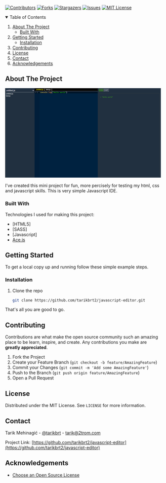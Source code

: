 [![Contributors][contributors-shield]][contributors-url]
[![Forks][forks-shield]][forks-url]
[![Stargazers][stars-shield]][stars-url]
[![Issues][issues-shield]][issues-url]
[![MIT License][license-shield]][license-url]

<!-- TABLE OF CONTENTS -->
<details open="open">
  <summary>Table of Contents</summary>
  <ol>
    <li>
      <a href="#about-the-project">About The Project</a>
      <ul>
        <li><a href="#built-with">Built With</a></li>
      </ul>
    </li>
    <li>
      <a href="#getting-started">Getting Started</a>
      <ul>
        <li><a href="#installation">Installation</a></li>
      </ul>
    </li>
    <li><a href="#contributing">Contributing</a></li>
    <li><a href="#license">License</a></li>
    <li><a href="#contact">Contact</a></li>
    <li><a href="#acknowledgements">Acknowledgements</a></li>
  </ol>
</details>



<!-- ABOUT THE PROJECT -->
## About The Project

[![Javascript IDE][product-screenshot]](https://vigorous-chandrasekhar-21f950.netlify.app/)

I've created this mini project for fun, more percisely for testing my html, css and javascript skills.
This is very simple Javascript IDE.

### Built With

Technologies I used for making this project:
* [HTML5]
* [SASS]
* [Javascript]
* [Ace.js](https://ace.c9.io)



<!-- GETTING STARTED -->
## Getting Started

To get a local copy up and running follow these simple example steps.

### Installation

1. Clone the repo
   ```sh
   git clone https://github.com/tarikbrt2/javascript-editor.git
   ```

That's all you are good to go.

<!-- CONTRIBUTING -->
## Contributing

Contributions are what make the open source community such an amazing place to be learn, inspire, and create. Any contributions you make are **greatly appreciated**.

1. Fork the Project
2. Create your Feature Branch (`git checkout -b feature/AmazingFeature`)
3. Commit your Changes (`git commit -m 'Add some AmazingFeature'`)
4. Push to the Branch (`git push origin feature/AmazingFeature`)
5. Open a Pull Request



<!-- LICENSE -->
## License

Distributed under the MIT License. See `LICENSE` for more information.



<!-- CONTACT -->
## Contact

Tarik Mehinagić - [@tarikbrt](https://twitter.com/tarikbrt) - tarik@2trom.com

Project Link: [https://github.com/tarikbrt2/javascript-editor](https://github.com/tarikbrt2/javascript-editor)



<!-- ACKNOWLEDGEMENTS -->
## Acknowledgements
* [Choose an Open Source License](https://choosealicense.com)




<!-- MARKDOWN LINKS & IMAGES -->
<!-- https://www.markdownguide.org/basic-syntax/#reference-style-links -->
[contributors-shield]: https://img.shields.io/github/contributors/tarikbrt2/javascript-editor.svg?style=for-the-badge
[contributors-url]: https://github.com/tarikbrt2/javascript-editor/graphs/contributors
[forks-shield]: https://img.shields.io/github/forks/tarikbrt2/javascript-editor.svg?style=for-the-badge
[forks-url]: https://github.com/tarikbrt2/javascript-editor/network/members
[stars-shield]: https://img.shields.io/github/stars/tarikbrt2/javascript-editor.svg?style=for-the-badge
[stars-url]: https://github.com/tarikbrt2/javascript-editor/stargazers
[issues-shield]: https://img.shields.io/github/issues/tarikbrt2/javascript-editor.svg?style=for-the-badge
[issues-url]: https://github.com/tarikbrt2/javascript-editor/issues
[license-shield]: https://img.shields.io/github/license/tarikbrt2/javascript-editor.svg?style=for-the-badge
[license-url]: https://github.com/tarikbrt2/javascript-editor/blob/master/LICENSE.txt
[product-screenshot]: image.png
